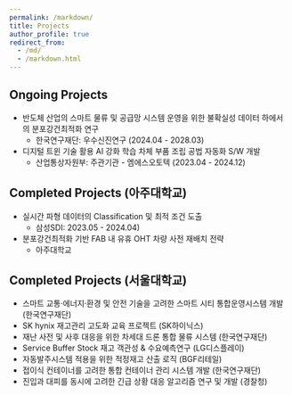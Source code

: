 ```yaml
---
permalink: /markdown/
title: Projects
author_profile: true
redirect_from:
  - /md/
  - /markdown.html
---
```


## Ongoing Projects

* 반도체 산업의 스마트 물류 및 공급망 시스템 운영을 위한 불확실성 데이터 하에서의 분포강건최적화 연구 
  * 한국연구재단: 우수신진연구 (2024.04 - 2028.03)
* 디지털 트윈 기술 활용 AI 강화 학습 차체 부품 조립 공법 자동화 S/W 개발 
  * 산업통상자원부: 주관기관 - 엠에스오토텍 (2023.04 - 2024.12)

## Completed Projects (아주대학교)
* 실시간 파형 데이터의 Classification 및 최적 조건 도출 
  * 삼성SDI: 2023.05 - 2024.04)
* 분포강건최적화 기반 FAB 내 유휴 OHT 차량 사전 재배치 전략 
  * 아주대학교

## Completed Projects (서울대학교)
* 스마트 교통·에너지·환경 및 안전 기술을 고려한 스마트 시티 통합운영시스템 개발 (한국연구재단)
* SK hynix 재고관리 고도화 교육 프로젝트 (SK하이닉스)
* 재난 사전 및 사후 대응을 위한 차세대 드론 통합 물류 시스템 (한국연구재단)
* Service Buffer Stock 재고 객관성 & 수요예측연구 (LG디스플레이)
* 자동발주시스템 적용을 위한 적정재고 산출 로직 (BGF리테일)
* 접이식 컨테이너를 고려한 통합 컨테이너 관리 시스템 개발 (한국연구재단)
* 진입과 대피를 동시에 고려한 긴급 상황 대응 알고리즘 연구 및 개발 (경찰청)
